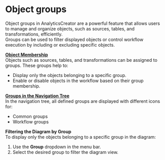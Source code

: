 # Object groups

Object groups in AnalyticsCreator are a powerful feature that allows users to manage and organize objects, such as sources, tables, and transformations, efficiently.\
Groups can be used to filter displayed objects or control workflow execution by including or excluding specific objects.

[**Object Membership**](object-membership.md)\
Objects such as sources, tables, and transformations can be assigned to groups. These groups help to:

* Display only the objects belonging to a specific group.
* Enable or disable objects in the workflow based on their group membership.

[**Groups in the Navigation Tree**](groups-in-navigation-tree.md)\
In the navigation tree, all defined groups are displayed with different icons for:

* Common groups
* Workflow groups

**Filtering the Diagram by Group**\
To display only the objects belonging to a specific group in the diagram:

1. Use the **Group** dropdown in the menu bar.
2. Select the desired group to filter the diagram view.
